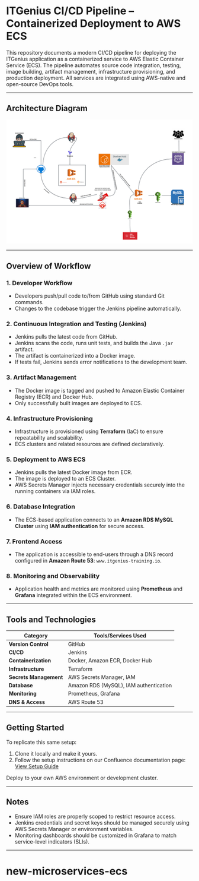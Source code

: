 # ITGenius CI/CD Pipeline – Containerized Deployment to AWS ECS

This repository documents a modern CI/CD pipeline for deploying the ITGenius application as a containerized service to AWS Elastic Container Service (ECS). The pipeline automates source code integration, testing, image building, artifact management, infrastructure provisioning, and production deployment. All services are integrated using AWS-native and open-source DevOps tools.

---

## Architecture Diagram

![CI/CD Architecture](architecture.png)

---

## Overview of Workflow

### 1. Developer Workflow

- Developers push/pull code to/from GitHub using standard Git commands.
- Changes to the codebase trigger the Jenkins pipeline automatically.

### 2. Continuous Integration and Testing (Jenkins)

- Jenkins pulls the latest code from GitHub.
- Jenkins scans the code, runs unit tests, and builds the Java `.jar` artifact.
- The artifact is containerized into a Docker image.
- If tests fail, Jenkins sends error notifications to the development team.

### 3. Artifact Management

- The Docker image is tagged and pushed to Amazon Elastic Container Registry (ECR) and Docker Hub.
- Only successfully built images are deployed to ECS.

### 4. Infrastructure Provisioning

- Infrastructure is provisioned using **Terraform** (IaC) to ensure repeatability and scalability.
- ECS clusters and related resources are defined declaratively.

### 5. Deployment to AWS ECS

- Jenkins pulls the latest Docker image from ECR.
- The image is deployed to an ECS Cluster.
- AWS Secrets Manager injects necessary credentials securely into the running containers via IAM roles.

### 6. Database Integration

- The ECS-based application connects to an **Amazon RDS MySQL Cluster** using **IAM authentication** for secure access.

### 7. Frontend Access

- The application is accessible to end-users through a DNS record configured in **Amazon Route 53**: `www.itgenius-training.io`.

### 8. Monitoring and Observability

- Application health and metrics are monitored using **Prometheus** and **Grafana** integrated within the ECS environment.

---

## Tools and Technologies

| Category               | Tools/Services Used                    |
| ---------------------- | -------------------------------------- |
| **Version Control**    | GitHub                                 |
| **CI/CD**              | Jenkins                                |
| **Containerization**   | Docker, Amazon ECR, Docker Hub         |
| **Infrastructure**     | Terraform                              |
| **Secrets Management** | AWS Secrets Manager, IAM               |
| **Database**           | Amazon RDS (MySQL), IAM authentication |
| **Monitoring**         | Prometheus, Grafana                    |
| **DNS & Access**       | AWS Route 53                           |

---

## Getting Started

To replicate this same setup:

1. Clone it locally and make it yours.
2. Follow the setup instructions on our Confluence documentation page:  
[View Setup Guide](https://itgenius-team-u5ijt9rh.atlassian.net/wiki/spaces/documentat/folder/82247700?atlOrigin=eyJpIjoiMjg1NDc0NzViOGM0NDcwZDhkM2U3ZTM3MjBlOGM2MDgiLCJwIjoiYyJ9)

Deploy to your own AWS environment or development cluster.

---

## Notes

- Ensure IAM roles are properly scoped to restrict resource access.
- Jenkins credentials and secret keys should be managed securely using AWS Secrets Manager or environment variables.
- Monitoring dashboards should be customized in Grafana to match service-level indicators (SLIs).

---
# new-microservices-ecs
